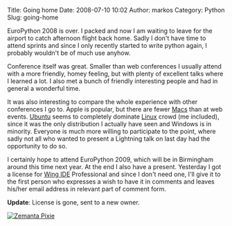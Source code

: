 Title: Going home
Date: 2008-07-10 10:02
Author: markos
Category: Python
Slug: going-home

EuroPython 2008 is over. I packed and now I am waiting to leave for the
airport to catch afternoon flight back home. Sadly I don't have time to
attend sprints and since I only recently started to write python again,
I probably wouldn't be of much use anyhow.

Conference itself was great. Smaller than web conferences I usually
attend with a more friendly, homey feeling, but with plenty of excellent
talks where I learned a lot. I also met a bunch of friendly interesting
people and had in general a wonderful time.

It was also interesting to compare the whole experience with other
conferences I go to. Apple is popular, but there are fewer
[Macs](http://en.wikipedia.org/wiki/Macintosh "Macintosh") than at web
events. [Ubuntu](http://www.ubuntu.com/ "Ubuntu (operating system)")
seems to completely dominate
[Linux](http://en.wikipedia.org/wiki/Linux "Linux") crowd (me included),
since it was the only distribution I actually have seen and Windows is
in minority. Everyone is much more willing to participate to the point,
where sadly not all who wanted to present a Lightning talk on last day
had the opportunity to do so.

I certainly hope to attend EuroPython 2009, which will be in Birmingham
around this time next year. At the end I also have a present. Yesterday
I got a license for [Wing IDE](http://www.wingware.com "Wing IDE")
Professional and since I don't need one, I'll give it to the first
person who expresses a wish to have it in comments and leaves his/her
email address in relevant part of comment form.

**Update**: License is gone, sent to a new owner.

<div class="zemanta-pixie" style="margin-top: 10px; height: 15px;">

[![Zemanta
Pixie](http://img.zemanta.com/reblog_e.png?x-id=a6262891-3f96-4b97-8bf6-949cb83cba0e)](http://reblog.zemanta.com/zemified/a6262891-3f96-4b97-8bf6-949cb83cba0e/ "Zemified by Zemanta")

</div>

